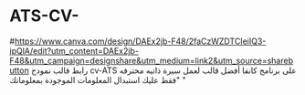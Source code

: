 # ATS-CV-
#https://www.canva.com/design/DAEx2jb-F48/2faCzWZDTCIeiIQ3-ipQlA/edit?utm_content=DAEx2jb-F48&utm_campaign=designshare&utm_medium=link2&utm_source=sharebutton
رابط قالب نمودج cv-ATS 
على برنامج كانفا أفضل قالب لعمل سيرة ذاتيه محترفه "فقط عليك استبدال المعلومات الموجودة بمعلوماتك "
